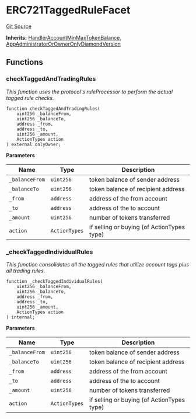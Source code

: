 # ERC721TaggedRuleFacet
[Git Source](https://github.com/thrackle-io/tron/blob/f3bd6a25d2a231a2f0551b95491d3fdfe01415dc/src/client/token/handler/diamond/ERC721TaggedRuleFacet.sol)

**Inherits:**
[HandlerAccountMinMaxTokenBalance](/src/client/token/handler/ruleContracts/HandlerAccountMinMaxTokenBalance.sol/contract.HandlerAccountMinMaxTokenBalance.md), [AppAdministratorOrOwnerOnlyDiamondVersion](/src/client/token/handler/common/AppAdministratorOrOwnerOnlyDiamondVersion.sol/contract.AppAdministratorOrOwnerOnlyDiamondVersion.md)


## Functions
### checkTaggedAndTradingRules

*This function uses the protocol's ruleProcessor to perform the actual tagged rule checks.*


```solidity
function checkTaggedAndTradingRules(
    uint256 _balanceFrom,
    uint256 _balanceTo,
    address _from,
    address _to,
    uint256 _amount,
    ActionTypes action
) external onlyOwner;
```
**Parameters**

|Name|Type|Description|
|----|----|-----------|
|`_balanceFrom`|`uint256`|token balance of sender address|
|`_balanceTo`|`uint256`|token balance of recipient address|
|`_from`|`address`|address of the from account|
|`_to`|`address`|address of the to account|
|`_amount`|`uint256`|number of tokens transferred|
|`action`|`ActionTypes`|if selling or buying (of ActionTypes type)|


### _checkTaggedIndividualRules

*This function consolidates all the tagged rules that utilize account tags plus all trading rules.*


```solidity
function _checkTaggedIndividualRules(
    uint256 _balanceFrom,
    uint256 _balanceTo,
    address _from,
    address _to,
    uint256 _amount,
    ActionTypes action
) internal;
```
**Parameters**

|Name|Type|Description|
|----|----|-----------|
|`_balanceFrom`|`uint256`|token balance of sender address|
|`_balanceTo`|`uint256`|token balance of recipient address|
|`_from`|`address`|address of the from account|
|`_to`|`address`|address of the to account|
|`_amount`|`uint256`|number of tokens transferred|
|`action`|`ActionTypes`|if selling or buying (of ActionTypes type)|


